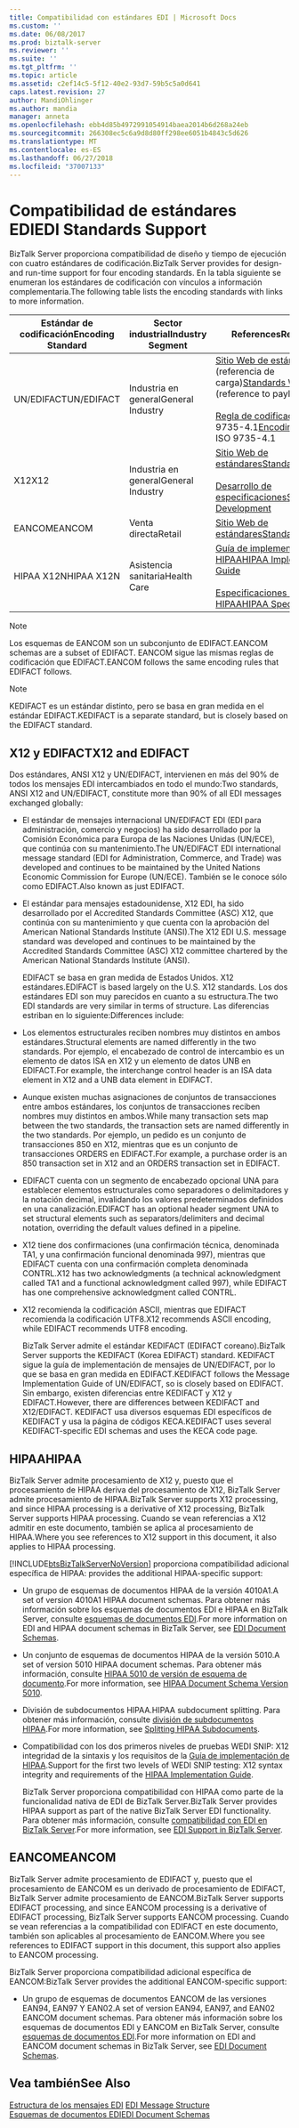 ```yaml
---
title: Compatibilidad con estándares EDI | Microsoft Docs
ms.custom: ''
ms.date: 06/08/2017
ms.prod: biztalk-server
ms.reviewer: ''
ms.suite: ''
ms.tgt_pltfrm: ''
ms.topic: article
ms.assetid: c2ef14c5-5f12-40e2-93d7-59b5c5a0d641
caps.latest.revision: 27
author: MandiOhlinger
ms.author: mandia
manager: anneta
ms.openlocfilehash: ebb4d85b4972991054914baea2014b6d268a24eb
ms.sourcegitcommit: 266308ec5c6a9d8d80ff298ee6051b4843c5d626
ms.translationtype: MT
ms.contentlocale: es-ES
ms.lasthandoff: 06/27/2018
ms.locfileid: "37007133"
---
```

# <a name="edi-standards-support"></a><span data-ttu-id="309aa-102">Compatibilidad de estándares EDI</span><span class="sxs-lookup"><span data-stu-id="309aa-102">EDI Standards Support</span></span>
<span data-ttu-id="309aa-103">BizTalk Server proporciona compatibilidad de diseño y tiempo de ejecución con cuatro estándares de codificación.</span><span class="sxs-lookup"><span data-stu-id="309aa-103">BizTalk Server provides for design- and run-time support for four encoding standards.</span></span> <span data-ttu-id="309aa-104">En la tabla siguiente se enumeran los estándares de codificación con vínculos a información complementaria.</span><span class="sxs-lookup"><span data-stu-id="309aa-104">The following table lists the encoding standards with links to more information.</span></span>  
  
|<span data-ttu-id="309aa-105">Estándar de codificación</span><span class="sxs-lookup"><span data-stu-id="309aa-105">Encoding Standard</span></span>|<span data-ttu-id="309aa-106">Sector industrial</span><span class="sxs-lookup"><span data-stu-id="309aa-106">Industry Segment</span></span>|<span data-ttu-id="309aa-107">References</span><span class="sxs-lookup"><span data-stu-id="309aa-107">References</span></span>|  
|-----------------------|----------------------|----------------|  
|<span data-ttu-id="309aa-108">UN/EDIFACT</span><span class="sxs-lookup"><span data-stu-id="309aa-108">UN/EDIFACT</span></span>|<span data-ttu-id="309aa-109">Industria en general</span><span class="sxs-lookup"><span data-stu-id="309aa-109">General Industry</span></span>|<span data-ttu-id="309aa-110">[Sitio Web de estándares](http://go.microsoft.com/fwlink/?LinkId=77532) (referencia de carga)</span><span class="sxs-lookup"><span data-stu-id="309aa-110">[Standards Website](http://go.microsoft.com/fwlink/?LinkId=77532) (reference to payload)</span></span><br /><br /> <span data-ttu-id="309aa-111">[Regla de codificación](http://go.microsoft.com/fwlink/?LinkId=77534) por ISO 9735-4.1</span><span class="sxs-lookup"><span data-stu-id="309aa-111">[Encoding rule](http://go.microsoft.com/fwlink/?LinkId=77534) per ISO 9735-4.1</span></span>|  
|<span data-ttu-id="309aa-112">X12</span><span class="sxs-lookup"><span data-stu-id="309aa-112">X12</span></span>|<span data-ttu-id="309aa-113">Industria en general</span><span class="sxs-lookup"><span data-stu-id="309aa-113">General Industry</span></span>|[<span data-ttu-id="309aa-114">Sitio Web de estándares</span><span class="sxs-lookup"><span data-stu-id="309aa-114">Standards Website</span></span>](http://go.microsoft.com/fwlink/?LinkID=28673)<br /><br /> [<span data-ttu-id="309aa-115">Desarrollo de especificaciones</span><span class="sxs-lookup"><span data-stu-id="309aa-115">Specifications Development</span></span>](http://go.microsoft.com/fwlink/?LinkId=77535)|  
|<span data-ttu-id="309aa-116">EANCOM</span><span class="sxs-lookup"><span data-stu-id="309aa-116">EANCOM</span></span>|<span data-ttu-id="309aa-117">Venta directa</span><span class="sxs-lookup"><span data-stu-id="309aa-117">Retail</span></span>|[<span data-ttu-id="309aa-118">Sitio Web de estándares</span><span class="sxs-lookup"><span data-stu-id="309aa-118">Standards Website</span></span>](http://go.microsoft.com/fwlink/?LinkId=92861)|  
|<span data-ttu-id="309aa-119">HIPAA X12N</span><span class="sxs-lookup"><span data-stu-id="309aa-119">HIPAA X12N</span></span>|<span data-ttu-id="309aa-120">Asistencia sanitaria</span><span class="sxs-lookup"><span data-stu-id="309aa-120">Health Care</span></span>|[<span data-ttu-id="309aa-121">Guía de implementación de HIPAA</span><span class="sxs-lookup"><span data-stu-id="309aa-121">HIPAA Implementation Guide</span></span>](http://go.microsoft.com/fwlink/?LinkId=77541)<br /><br /> [<span data-ttu-id="309aa-122">Especificaciones de HIPAA</span><span class="sxs-lookup"><span data-stu-id="309aa-122">HIPAA Specifications</span></span>](http://go.microsoft.com/fwlink/?LinkId=77542)|  
  
> [!NOTE]
>  <span data-ttu-id="309aa-123">Los esquemas de EANCOM son un subconjunto de EDIFACT.</span><span class="sxs-lookup"><span data-stu-id="309aa-123">EANCOM schemas are a subset of EDIFACT.</span></span> <span data-ttu-id="309aa-124">EANCOM sigue las mismas reglas de codificación que EDIFACT.</span><span class="sxs-lookup"><span data-stu-id="309aa-124">EANCOM follows the same encoding rules that EDIFACT follows.</span></span>  
  
> [!NOTE]
>  <span data-ttu-id="309aa-125">KEDIFACT es un estándar distinto, pero se basa en gran medida en el estándar EDIFACT.</span><span class="sxs-lookup"><span data-stu-id="309aa-125">KEDIFACT is a separate standard, but is closely based on the EDIFACT standard.</span></span>  
  
## <a name="x12-and-edifact"></a><span data-ttu-id="309aa-126">X12 y EDIFACT</span><span class="sxs-lookup"><span data-stu-id="309aa-126">X12 and EDIFACT</span></span>  
 <span data-ttu-id="309aa-127">Dos estándares, ANSI X12 y UN/EDIFACT, intervienen en más del 90% de todos los mensajes EDI intercambiados en todo el mundo:</span><span class="sxs-lookup"><span data-stu-id="309aa-127">Two standards, ANSI X12 and UN/EDIFACT, constitute more than 90% of all EDI messages exchanged globally:</span></span>  
  
- <span data-ttu-id="309aa-128">El estándar de mensajes internacional UN/EDIFACT EDI (EDI para administración, comercio y negocios) ha sido desarrollado por la Comisión Económica para Europa de las Naciones Unidas (UN/ECE), que continúa con su mantenimiento.</span><span class="sxs-lookup"><span data-stu-id="309aa-128">The UN/EDIFACT EDI international message standard (EDI for Administration, Commerce, and Trade) was developed and continues to be maintained by the United Nations Economic Commission for Europe (UN/ECE).</span></span> <span data-ttu-id="309aa-129">También se le conoce sólo como EDIFACT.</span><span class="sxs-lookup"><span data-stu-id="309aa-129">Also known as just EDIFACT.</span></span>  
  
- <span data-ttu-id="309aa-130">El estándar para mensajes estadounidense, X12 EDI, ha sido desarrollado por el Accredited Standards Committee (ASC) X12, que continúa con su mantenimiento y que cuenta con la aprobación del American National Standards Institute (ANSI).</span><span class="sxs-lookup"><span data-stu-id="309aa-130">The X12 EDI U.S. message standard was developed and continues to be maintained by the Accredited Standards Committee (ASC) X12 committee chartered by the American National Standards Institute (ANSI).</span></span>  
  
  <span data-ttu-id="309aa-131">EDIFACT se basa en gran medida de Estados Unidos. X12 estándares.</span><span class="sxs-lookup"><span data-stu-id="309aa-131">EDIFACT is based largely on the U.S. X12 standards.</span></span> <span data-ttu-id="309aa-132">Los dos estándares EDI son muy parecidos en cuanto a su estructura.</span><span class="sxs-lookup"><span data-stu-id="309aa-132">The two EDI standards are very similar in terms of structure.</span></span> <span data-ttu-id="309aa-133">Las diferencias estriban en lo siguiente:</span><span class="sxs-lookup"><span data-stu-id="309aa-133">Differences include:</span></span>  
  
- <span data-ttu-id="309aa-134">Los elementos estructurales reciben nombres muy distintos en ambos estándares.</span><span class="sxs-lookup"><span data-stu-id="309aa-134">Structural elements are named differently in the two standards.</span></span> <span data-ttu-id="309aa-135">Por ejemplo, el encabezado de control de intercambio es un elemento de datos ISA en X12 y un elemento de datos UNB en EDIFACT.</span><span class="sxs-lookup"><span data-stu-id="309aa-135">For example, the interchange control header is an ISA data element in X12 and a UNB data element in EDIFACT.</span></span>  
  
- <span data-ttu-id="309aa-136">Aunque existen muchas asignaciones de conjuntos de transacciones entre ambos estándares, los conjuntos de transacciones reciben nombres muy distintos en ambos.</span><span class="sxs-lookup"><span data-stu-id="309aa-136">While many transaction sets map between the two standards, the transaction sets are named differently in the two standards.</span></span> <span data-ttu-id="309aa-137">Por ejemplo, un pedido es un conjunto de transacciones 850 en X12, mientras que es un conjunto de transacciones ORDERS en EDIFACT.</span><span class="sxs-lookup"><span data-stu-id="309aa-137">For example, a purchase order is an 850 transaction set in X12 and an ORDERS transaction set in EDIFACT.</span></span>  
  
- <span data-ttu-id="309aa-138">EDIFACT cuenta con un segmento de encabezado opcional UNA para establecer elementos estructurales como separadores o delimitadores y la notación decimal, invalidando los valores predeterminados definidos en una canalización.</span><span class="sxs-lookup"><span data-stu-id="309aa-138">EDIFACT has an optional header segment UNA to set structural elements such as separators/delimiters and decimal notation, overriding the default values defined in a pipeline.</span></span>  
  
- <span data-ttu-id="309aa-139">X12 tiene dos confirmaciones (una confirmación técnica, denominada TA1, y una confirmación funcional denominada 997), mientras que EDIFACT cuenta con una confirmación completa denominada CONTRL.</span><span class="sxs-lookup"><span data-stu-id="309aa-139">X12 has two acknowledgments (a technical acknowledgment called TA1 and a functional acknowledgment called 997), while EDIFACT has one comprehensive acknowledgment called CONTRL.</span></span>  
  
- <span data-ttu-id="309aa-140">X12 recomienda la codificación ASCII, mientras que EDIFACT recomienda la codificación UTF8.</span><span class="sxs-lookup"><span data-stu-id="309aa-140">X12 recommends ASCII encoding, while EDIFACT recommends UTF8 encoding.</span></span>  
  
  <span data-ttu-id="309aa-141">BizTalk Server admite el estándar KEDIFACT (EDIFACT coreano).</span><span class="sxs-lookup"><span data-stu-id="309aa-141">BizTalk Server supports the KEDIFACT (Korea EDIFACT) standard.</span></span> <span data-ttu-id="309aa-142">KEDIFACT sigue la guía de implementación de mensajes de UN/EDIFACT, por lo que se basa en gran medida en EDIFACT.</span><span class="sxs-lookup"><span data-stu-id="309aa-142">KEDIFACT follows the Message Implementation Guide of UN/EDIFACT, so is closely based on EDIFACT.</span></span> <span data-ttu-id="309aa-143">Sin embargo, existen diferencias entre KEDIFACT y X12 y EDIFACT.</span><span class="sxs-lookup"><span data-stu-id="309aa-143">However, there are differences between KEDIFACT and X12/EDIFACT.</span></span> <span data-ttu-id="309aa-144">KEDIFACT usa diversos esquemas EDI específicos de KEDIFACT y usa la página de códigos KECA.</span><span class="sxs-lookup"><span data-stu-id="309aa-144">KEDIFACT uses several KEDIFACT-specific EDI schemas and uses the KECA code page.</span></span>  
  
## <a name="hipaa"></a><span data-ttu-id="309aa-145">HIPAA</span><span class="sxs-lookup"><span data-stu-id="309aa-145">HIPAA</span></span>  
 <span data-ttu-id="309aa-146">BizTalk Server admite procesamiento de X12 y, puesto que el procesamiento de HIPAA deriva del procesamiento de X12, BizTalk Server admite procesamiento de HIPAA.</span><span class="sxs-lookup"><span data-stu-id="309aa-146">BizTalk Server supports X12 processing, and since HIPAA processing is a derivative of X12 processing, BizTalk Server supports HIPAA processing.</span></span> <span data-ttu-id="309aa-147">Cuando se vean referencias a X12 admitir en este documento, también se aplica al procesamiento de HIPAA.</span><span class="sxs-lookup"><span data-stu-id="309aa-147">Where you see references to X12 support in this document, it also applies to HIPAA processing.</span></span>  
  
 [!INCLUDE[btsBizTalkServerNoVersion](../includes/btsbiztalkservernoversion-md.md)]<span data-ttu-id="309aa-148"> proporciona compatibilidad adicional específica de HIPAA:</span><span class="sxs-lookup"><span data-stu-id="309aa-148"> provides the additional HIPAA-specific support:</span></span>  
  
- <span data-ttu-id="309aa-149">Un grupo de esquemas de documentos HIPAA de la versión 4010A1.</span><span class="sxs-lookup"><span data-stu-id="309aa-149">A set of version 4010A1 HIPAA document schemas.</span></span> <span data-ttu-id="309aa-150">Para obtener más información sobre los esquemas de documentos EDI e HIPAA en BizTalk Server, consulte [esquemas de documentos EDI](../core/edi-document-schemas.md).</span><span class="sxs-lookup"><span data-stu-id="309aa-150">For more information on EDI and HIPAA document schemas in BizTalk Server, see [EDI Document Schemas](../core/edi-document-schemas.md).</span></span>  
  
- <span data-ttu-id="309aa-151">Un conjunto de esquemas de documentos HIPAA de la versión 5010.</span><span class="sxs-lookup"><span data-stu-id="309aa-151">A set of version 5010 HIPAA document schemas.</span></span> <span data-ttu-id="309aa-152">Para obtener más información, consulte [HIPAA 5010 de versión de esquema de documento](../core/hipaa-document-schema-version-5010.md).</span><span class="sxs-lookup"><span data-stu-id="309aa-152">For more information, see [HIPAA Document Schema Version 5010](../core/hipaa-document-schema-version-5010.md).</span></span>  
  
- <span data-ttu-id="309aa-153">División de subdocumentos HIPAA.</span><span class="sxs-lookup"><span data-stu-id="309aa-153">HIPAA subdocument splitting.</span></span> <span data-ttu-id="309aa-154">Para obtener más información, consulte [división de subdocumentos HIPAA](../core/splitting-hipaa-subdocuments.md).</span><span class="sxs-lookup"><span data-stu-id="309aa-154">For more information, see [Splitting HIPAA Subdocuments](../core/splitting-hipaa-subdocuments.md).</span></span>  
  
- <span data-ttu-id="309aa-155">Compatibilidad con los dos primeros niveles de pruebas WEDI SNIP: X12 integridad de la sintaxis y los requisitos de la [Guía de implementación de HIPAA](http://go.microsoft.com/fwlink/?LinkId=77541).</span><span class="sxs-lookup"><span data-stu-id="309aa-155">Support for the first two levels of WEDI SNIP testing: X12 syntax integrity and requirements of the [HIPAA Implementation Guide](http://go.microsoft.com/fwlink/?LinkId=77541).</span></span>  
  
  <span data-ttu-id="309aa-156">BizTalk Server proporciona compatibilidad con HIPAA como parte de la funcionalidad nativa de EDI de BizTalk Server.</span><span class="sxs-lookup"><span data-stu-id="309aa-156">BizTalk Server provides HIPAA support as part of the native BizTalk Server EDI functionality.</span></span> <span data-ttu-id="309aa-157">Para obtener más información, consulte [compatibilidad con EDI en BizTalk Server](../core/edi-support-in-biztalk-server2.md).</span><span class="sxs-lookup"><span data-stu-id="309aa-157">For more information, see [EDI Support in BizTalk Server](../core/edi-support-in-biztalk-server2.md).</span></span>  
  
## <a name="eancom"></a><span data-ttu-id="309aa-158">EANCOM</span><span class="sxs-lookup"><span data-stu-id="309aa-158">EANCOM</span></span>  
 <span data-ttu-id="309aa-159">BizTalk Server admite procesamiento de EDIFACT y, puesto que el procesamiento de EANCOM es un derivado de procesamiento de EDIFACT, BizTalk Server admite procesamiento de EANCOM.</span><span class="sxs-lookup"><span data-stu-id="309aa-159">BizTalk Server supports EDIFACT processing, and since EANCOM processing is a derivative of EDIFACT processing, BizTalk Server supports EANCOM processing.</span></span> <span data-ttu-id="309aa-160">Cuando se vean referencias a la compatibilidad con EDIFACT en este documento, también son aplicables al procesamiento de EANCOM.</span><span class="sxs-lookup"><span data-stu-id="309aa-160">Where you see references to EDIFACT support in this document, this support also applies to EANCOM processing.</span></span>  
  
 <span data-ttu-id="309aa-161">BizTalk Server proporciona compatibilidad adicional específica de EANCOM:</span><span class="sxs-lookup"><span data-stu-id="309aa-161">BizTalk Server provides the additional EANCOM-specific support:</span></span>  
  
-   <span data-ttu-id="309aa-162">Un grupo de esquemas de documentos EANCOM de las versiones EAN94, EAN97 Y EAN02.</span><span class="sxs-lookup"><span data-stu-id="309aa-162">A set of version EAN94, EAN97, and EAN02 EANCOM document schemas.</span></span> <span data-ttu-id="309aa-163">Para obtener más información sobre los esquemas de documentos EDI y EANCOM en BizTalk Server, consulte [esquemas de documentos EDI](../core/edi-document-schemas.md).</span><span class="sxs-lookup"><span data-stu-id="309aa-163">For more information on EDI and EANCOM document schemas in BizTalk Server, see [EDI Document Schemas](../core/edi-document-schemas.md).</span></span>  
  
## <a name="see-also"></a><span data-ttu-id="309aa-164">Vea también</span><span class="sxs-lookup"><span data-stu-id="309aa-164">See Also</span></span>  
 <span data-ttu-id="309aa-165">[Estructura de los mensajes EDI](../core/edi-message-structure.md) </span><span class="sxs-lookup"><span data-stu-id="309aa-165">[EDI Message Structure](../core/edi-message-structure.md) </span></span>  
 [<span data-ttu-id="309aa-166">Esquemas de documentos EDI</span><span class="sxs-lookup"><span data-stu-id="309aa-166">EDI Document Schemas</span></span>](../core/edi-document-schemas.md)